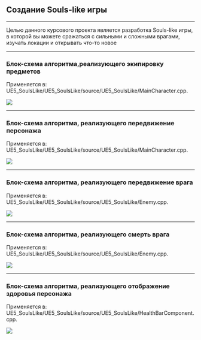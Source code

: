 <h2>Создание Souls-like игры</h2>
<hr />
<p>Целью данного курсового проекта является разработка Souls-like игры,
в которой вы можете сражаться с сильными и сложными врагами,
изучать локации и открывать что-то новое</p>
<hr />
<h3>Блок-схема алгоритма,реализующего экипировку предметов</h3>
<p>Применяется в: UE5_SoulsLike/UE5_SoulsLike/source/UE5_SoulsLike/MainCharacter.cpp.</p>
<img src="./schemes/1.png">
<hr />
<h3>Блок-схема алгоритма, реализующего передвижение персонажа</h3>
<p>Применяется в: UE5_SoulsLike/UE5_SoulsLike/source/UE5_SoulsLike/MainCharacter.cpp.</p>
<img src="./schemes/2.png">
<hr />
<h3>Блок-схема алгоритма, реализующего передвижение врага</h3>
<p>Применяется в: UE5_SoulsLike/UE5_SoulsLike/source/UE5_SoulsLike/Enemy.cpp.</p>
<img src="./schemes/3.png">
<hr />
<h3>Блок-схема алгоритма, реализующего смерть врага</h3>
<p>Применяется в: UE5_SoulsLike/UE5_SoulsLike/source/UE5_SoulsLike/Enemy.cpp.</p>
<img src="./schemes/4.png">
<hr />
<h3>Блок-схема алгоритма, реализующего отображение здоровья персонажа</h3>
<p>Применяется в: UE5_SoulsLike/UE5_SoulsLike/source/UE5_SoulsLike/HealthBarComponent.cpp.</p>
<img src="./schemes/5.png">
